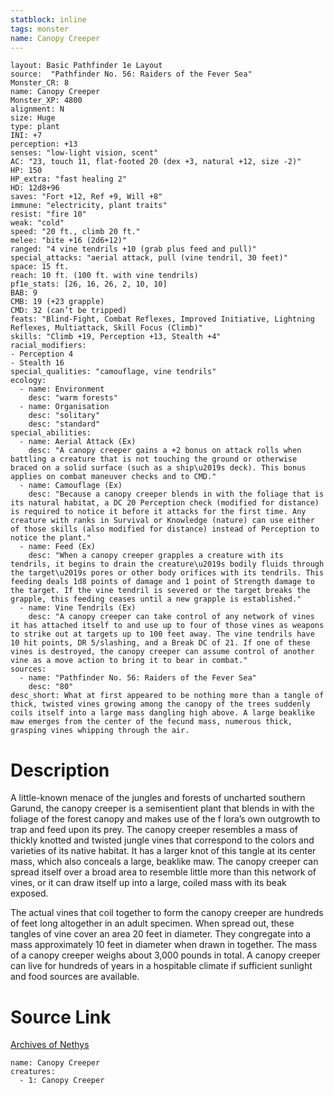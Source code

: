 ```yaml
---
statblock: inline
tags: monster
name: Canopy Creeper
---
```

```statblock
layout: Basic Pathfinder 1e Layout
source:  "Pathfinder No. 56: Raiders of the Fever Sea"
Monster_CR: 8
name: Canopy Creeper
Monster_XP: 4800
alignment: N
size: Huge
type: plant
INI: +7
perception: +13
senses: "low-light vision, scent"
AC: "23, touch 11, flat-footed 20 (dex +3, natural +12, size -2)"
HP: 150
HP_extra: "fast healing 2"
HD: 12d8+96
saves: "Fort +12, Ref +9, Will +8"
immune: "electricity, plant traits"
resist: "fire 10"
weak: "cold"
speed: "20 ft., climb 20 ft."
melee: "bite +16 (2d6+12)"
ranged: "4 vine tendrils +10 (grab plus feed and pull)"
special_attacks: "aerial attack, pull (vine tendril, 30 feet)"
space: 15 ft.
reach: 10 ft. (100 ft. with vine tendrils)
pf1e_stats: [26, 16, 26, 2, 10, 10]
BAB: 9
CMB: 19 (+23 grapple)
CMD: 32 (can’t be tripped)
feats: "Blind-Fight, Combat Reflexes, Improved Initiative, Lightning Reflexes, Multiattack, Skill Focus (Climb)"
skills: "Climb +19, Perception +13, Stealth +4"
racial_modifiers:
- Perception 4
- Stealth 16
special_qualities: "camouflage, vine tendrils"
ecology:
  - name: Environment
    desc: "warm forests"
  - name: Organisation
    desc: "solitary"
    desc: "standard"
special_abilities:
  - name: Aerial Attack (Ex)
    desc: "A canopy creeper gains a +2 bonus on attack rolls when battling a creature that is not touching the ground or otherwise braced on a solid surface (such as a ship\u2019s deck). This bonus applies on combat maneuver checks and to CMD."
  - name: Camouflage (Ex)
    desc: "Because a canopy creeper blends in with the foliage that is its natural habitat, a DC 20 Perception check (modified for distance) is required to notice it before it attacks for the first time. Any creature with ranks in Survival or Knowledge (nature) can use either of those skills (also modified for distance) instead of Perception to notice the plant."
  - name: Feed (Ex)
    desc: "When a canopy creeper grapples a creature with its tendrils, it begins to drain the creature\u2019s bodily fluids through the target\u2019s pores or other body orifices with its tendrils. This feeding deals 1d8 points of damage and 1 point of Strength damage to the target. If the vine tendril is severed or the target breaks the grapple, this feeding ceases until a new grapple is established."
  - name: Vine Tendrils (Ex)
    desc: "A canopy creeper can take control of any network of vines it has attached itself to and use up to four of those vines as weapons to strike out at targets up to 100 feet away. The vine tendrils have 10 hit points, DR 5/slashing, and a Break DC of 21. If one of these vines is destroyed, the canopy creeper can assume control of another vine as a move action to bring it to bear in combat."
sources:
  - name: "Pathfinder No. 56: Raiders of the Fever Sea"
    desc: "80"
desc_short: What at first appeared to be nothing more than a tangle of thick, twisted vines growing among the canopy of the trees suddenly coils itself into a large mass dangling high above. A large beaklike maw emerges from the center of the fecund mass, numerous thick, grasping vines whipping through the air.
```
# Description
A little-known menace of the jungles and forests of uncharted southern Garund, the canopy creeper is a semisentient plant that blends in with the foliage of the forest canopy and makes use of the f lora’s own outgrowth to trap and feed upon its prey. The canopy creeper resembles a mass of thickly knotted and twisted jungle vines that correspond to the colors and varieties of its native habitat. It has a larger knot of this tangle at its center mass, which also conceals a large, beaklike maw. The canopy creeper can spread itself over a broad area to resemble little more than this network of vines, or it can draw itself up into a large, coiled mass with its beak exposed.

The actual vines that coil together to form the canopy creeper are hundreds of feet long altogether in an adult specimen. When spread out, these tangles of vine cover an area 20 feet in diameter. They congregate into a mass approximately 10 feet in diameter when drawn in together. The mass of a canopy creeper weighs about 3,000 pounds in total. A canopy creeper can live for hundreds of years in a hospitable climate if sufficient sunlight and food sources are available.
# Source Link
[Archives of Nethys](https://aonprd.com/MonsterDisplay.aspx?ItemName=Canopy%20Creeper)
```encounter-table
name: Canopy Creeper
creatures:
  - 1: Canopy Creeper
```
